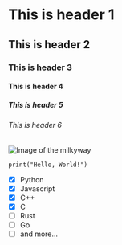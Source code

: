# This is header 1
## This is header 2
### This is header 3
#### This is header 4
##### This is header 5
###### This is header 6

![Image of the milkyway](https://images4.alphacoders.com/153/153316.jpg)

```
print("Hello, World!")
```

- [x] Python
- [x] Javascript
- [x] C++
- [x] C
- [ ] Rust
- [ ] Go
- [ ] and more...
